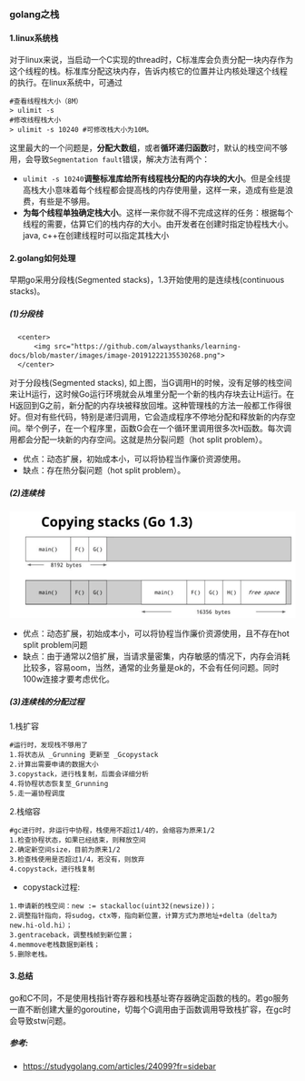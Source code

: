 ### golang之栈

#### 1.linux系统栈

对于linux来说，当启动一个C实现的thread时，C标准库会负责分配一块内存作为这个线程的栈。标准库分配这块内存，告诉内核它的位置并让内核处理这个线程 的执行。在linux系统中，可通过 

```shell
#查看线程栈大小（8M）
> ulimit -s
#修改线程栈大小
> ulimit -s 10240 #可修改栈大小为10M。
```

这里最大的一个问题是，**分配大数组**，或者**循环递归函数**时，默认的栈空间不够用，会导致`Segmentation fault`错误，解决方法有两个：

- `ulimit -s 10240`**调整标准库给所有线程栈分配的内存块的大小**。但是全线提高栈大小意味着每个线程都会提高栈的内存使用量，这样一来，造成有些是浪费，有些是不够用。
- **为每个线程单独确定栈大小**。这样一来你就不得不完成这样的任务：根据每个线程的需要，估算它们的栈内存的大小。由开发者在创建时指定协程栈大小。java, c++在创建线程时可以指定其栈大小

#### 2.golang如何处理

早期go采用分段栈(Segmented stacks)，1.3开始使用的是连续栈(continuous stacks)。

##### (1)分段栈

```
  <center>
      <img src="https://github.com/alwaysthanks/learning-docs/blob/master/images/image-20191222135530268.png">
  </center>
```

对于分段栈(Segmented stacks), 如上图，当G调用H的时候，没有足够的栈空间来让H运行，这时候Go运行环境就会从堆里分配一个新的栈内存块去让H运行。在H返回到G之前，新分配的内存块被释放回堆。这种管理栈的方法一般都工作得很好。但对有些代码，特别是递归调用，它会造成程序不停地分配和释放新的内存空间。举个例子，在一个程序里，函数G会在一个循环里调用很多次H函数。每次调用都会分配一块新的内存空间。这就是热分裂问题（hot split problem）。

- 优点：动态扩展，初始成本小，可以将协程当作廉价资源使用。
- 缺点：存在热分裂问题（hot split problem）。

##### (2)连续栈

<center>
      <img src="https://github.com/alwaysthanks/learning-docs/blob/master/images/image-20191222135826148.png">
  </center>

- 优点：动态扩展，初始成本小，可以将协程当作廉价资源使用，且不存在hot split problem问题
- 缺点：由于通常以2倍扩展，当请求量密集，内存敏感的情况下，内存会消耗比较多，容易oom，当然，通常的业务量是ok的，不会有任何问题。同时100w连接才要考虑优化。

##### (3)连续栈的分配过程

1.栈扩容

```shell
#运行时，发现栈不够用了
1.将状态从 _Grunning 更新至 _Gcopystack
2.计算出需要申请的数据大小
3.copystack，进行栈复制，后面会详细分析
4.将协程状态恢复至_Grunning
5.走一遍协程调度
```

2.栈缩容

```shell
#gc进行时，非运行中协程，栈使用不超过1/4的，会缩容为原来1/2
1.检查协程状态，如果已经结束，则释放空间
2.确定新空间size，目前为原来1/2
3.检查栈使用是否超过1/4，若没有，则放弃
4.copystack，进行栈复制
```

- copystack过程:

```
1.申请新的栈空间：new := stackalloc(uint32(newsize))；
2.调整指针指向，将sudog，ctx等，指向新位置，计算方式为原地址+delta（delta为new.hi-old.hi）；
3.gentraceback，调整栈帧到新位置；
4.memmove老栈数据到新栈；
5.删除老栈。
```

#### 3.总结

go和C不同，不是使用栈指针寄存器和栈基址寄存器确定函数的栈的。若go服务一直不断创建大量的goroutine，切每个G调用由于函数调用导致栈扩容，在gc时会导致stw问题。

##### 参考:

- https://studygolang.com/articles/24099?fr=sidebar